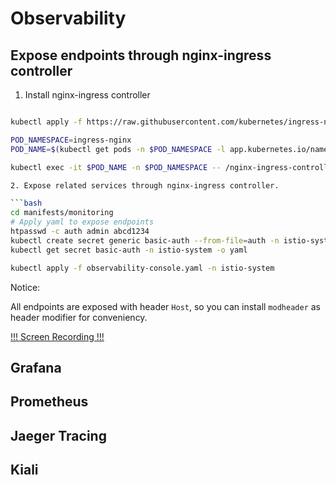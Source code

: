 # Observability

## Expose endpoints through nginx-ingress controller

1. Install nginx-ingress controller

```bash

kubectl apply -f https://raw.githubusercontent.com/kubernetes/ingress-nginx/controller-v0.34.1/deploy/static/provider/aws/deploy.yaml

POD_NAMESPACE=ingress-nginx
POD_NAME=$(kubectl get pods -n $POD_NAMESPACE -l app.kubernetes.io/name=ingress-nginx --field-selector=status.phase=Running -o jsonpath='{.items[0].metadata.name}')

kubectl exec -it $POD_NAME -n $POD_NAMESPACE -- /nginx-ingress-controller --

2. Expose related services through nginx-ingress controller.

```bash
cd manifests/monitoring
# Apply yaml to expose endpoints
htpasswd -c auth admin abcd1234
kubectl create secret generic basic-auth --from-file=auth -n istio-system
kubectl get secret basic-auth -n istio-system -o yaml

kubectl apply -f observability-console.yaml -n istio-system

```

Notice:

All endpoints are exposed with header `Host`, so you can install `modheader` as header modifier for conveniency. 

[!!! Screen Recording !!!](https://aws-solutions-assembler.s3-ap-southeast-1.amazonaws.com/sample-box/monitoring.mp4)

## Grafana
## Prometheus 
## Jaeger Tracing
## Kiali